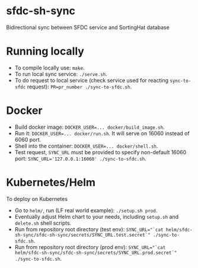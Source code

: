 # sfdc-sh-sync
Bidirectional sync between SFDC service and SortingHat database

# Running locally

- To compile locally use: `make`.
- To run local sync service: `./serve.sh`.
- To do request to local service (check service used for reacting `sync-to-sfdc` request): `PR=pr_number ./sync-to-sfdc.sh`.

# Docker

- Build docker image: `DOCKER_USER=... docker/build_image.sh`.
- Run it: `DOCKER_USER=... docker/run.sh`. It will serve on 16060 instead of 6060 port.
- Shell into the container: `DOCKER_USER=... docker/shell.sh`.
- Test request, `SYNC_URL` must be provided to specify non-default 16060 port: `SYNC_URL='127.0.0.1:16060' ./sync-to-sfdc.sh`.

# Kubernetes/Helm

To deploy on Kubernetes

- Go to `helm/`, run (LF real world example): `./setup.sh prod`.
- Eventually adjust Helm chart to your needs, including `setup.sh` and `delete.sh` shell scripts.
- Run from repository root directory (test env): `` SYNC_URL="`cat helm/sfdc-sh-sync/sfdc-sh-sync/secrets/SYNC_URL.test.secret`" ./sync-to-sfdc.sh ``.
- Run from repository root directory (prod env): `` SYNC_URL="`cat helm/sfdc-sh-sync/sfdc-sh-sync/secrets/SYNC_URL.prod.secret`" ./sync-to-sfdc.sh ``.

